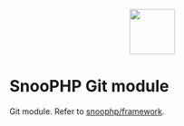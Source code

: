 <p align="center"><img src="https://image.ibb.co/mHMgrm/snoophp.png" width="80"></p>

# SnooPHP Git module

Git module. Refer to [snoophp/framework](https://github.com/snoophp/framework).